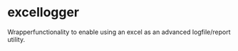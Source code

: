 # excellogger

Wrapperfunctionality to enable using an excel as an advanced logfile/report utility.
